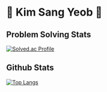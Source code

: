 # 🐾 Kim Sang Yeob 🐾
## Problem Solving Stats
[![Solved.ac Profile](http://mazassumnida.wtf/api/v2/generate_badge?boj=yeobi_01)](https://solved.ac/yeobi_01/)<br>
## Github Stats
[![Top Langs](https://github-readme-stats.vercel.app/api/top-langs/?username=yeobi01)](https://github.com/anuraghazra/github-readme-stats)
<!--
&layout=compact

### Hi there 👋
**yeobi01/yeobi01** is a ✨ _special_ ✨ repository because its `README.md` (this file) appears on your GitHub profile.

Here are some ideas to get you started:

- 🔭 I’m currently working on ...
- 🌱 I’m currently learning ...
- 👯 I’m looking to collaborate on ...
- 🤔 I’m looking for help with ...
- 💬 Ask me about ...
- 📫 How to reach me: ...
- 😄 Pronouns: ...
- ⚡ Fun fact: ...
-->
